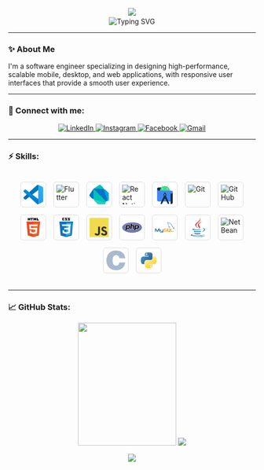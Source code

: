<p align="center">
  <img src="https://capsule-render.vercel.app/api?type=waving&color=0:007ACC,100:0F2027&height=220&section=header&text=Abdallah%20Zaitoun&fontSize=44&fontColor=ffffff&animation=fadeIn&textY=25" />
  <br/>
  <img src="https://readme-typing-svg.herokuapp.com?font=Fira+Code&weight=600&size=22&pause=1000&color=007ACC&center=true&vCenter=true&width=600&lines=Software+Engineer;Mobile+%26+Desktop+Application+Developer;Front-End+Developer+%7C+Robots" alt="Typing SVG" />
</p>

---

### ✨ About Me

I'm a software engineer specializing in designing high-performance, scalable mobile, desktop, and web applications, with responsive user interfaces that provide a smooth user experience.

---

### 🔗 Connect with me:
<p align="center">
  <a href="https://www.linkedin.com/in/abdallah-zaitoun-133754348?utm_source=share&utm_campaign=share_via&utm_content=profile&utm_medium=android_app">
    <img src="https://img.shields.io/badge/-LinkedIn-0077B5?style=flat-square&logo=linkedin&logoColor=white" alt="LinkedIn"/>
  </a>
  
  <a href="https://www.instagram.com/alghayib_3z22?igsh=ZWg1Ym8xazFxem52">
    <img src="https://img.shields.io/badge/-Instagram-e4405f?style=flat-square&logo=instagram&logoColor=white" alt="Instagram"/>
  </a>
  
  
  <a href="https://www.facebook.com/share/17Kjtj9WeZ/">
    <img src="https://img.shields.io/badge/-Facebook-1877F2?style=flat-square&logo=facebook&logoColor=white" alt="Facebook"/>
  </a>
  
  <a href="mailto:abdallahzaytoon42@gmail.com">
    <img src="https://img.shields.io/badge/-Gmail-d14836?style=flat-square&logo=gmail&logoColor=white" alt="Gmail"/>
  </a>
</p>

---


### ⚡ Skills:

<style>
  /* الحاوية بتاعت الأيقونات في السنتر */
  .icons-wrapper {
    display: flex;
    justify-content: center; /* سنتر أفقي */
    align-items: center;    /* سنتر عمودي */
    gap: 15px;
    flex-wrap: wrap;
    padding: 20px;
  }

  /* كل أيقونة حجم ثابت والماوس يصبح مؤشر */
  .icons-wrapper img {
    width: 40px !important;
    height: 40px !important;
    border: 1px solid #ddd;
    padding: 5px;
    border-radius: 6px;
    cursor: pointer;
    object-fit: contain;
  }

  /* خلفية المودال */
  .modal {
    display: none; /* مخفية افتراضياً */
    position: fixed;
    z-index: 1000;
    padding-top: 60px;
    left: 0; top: 0;
    width: 100%; height: 100%;
    overflow: auto;
    background-color: rgba(0,0,0,0.7);
    text-align: center;
  }

  /* محتوى الصورة داخل المودال بحجم موحد */
  .modal-content {
    margin: auto;
    width: 200px;
    height: 200px;
    border-radius: 8px;
    object-fit: contain;
  }

  /* زر الإغلاق */
  .close {
    position: absolute;
    top: 30px;
    right: 30px;
    color: white;
    font-size: 35px;
    font-weight: bold;
    cursor: pointer;
    user-select: none;
  }
</style>

<div class="icons-wrapper">
  <img src="https://raw.githubusercontent.com/devicons/devicon/master/icons/vscode/vscode-original.svg" alt="VS Code" onclick="openModal(this.src, this.alt)">
  <img src="https://www.vectorlogo.zone/logos/flutterio/flutterio-icon.svg" alt="Flutter" onclick="openModal(this.src, this.alt)">
  <img src="https://raw.githubusercontent.com/devicons/devicon/master/icons/dart/dart-original.svg" alt="Dart" onclick="openModal(this.src, this.alt)">
  <img src="https://reactnative.dev/img/header_logo.svg" alt="React Native" onclick="openModal(this.src, this.alt)">
  <img src="https://raw.githubusercontent.com/devicons/devicon/master/icons/androidstudio/androidstudio-original.svg" alt="Android Studio" onclick="openModal(this.src, this.alt)">
  <img src="https://www.vectorlogo.zone/logos/git-scm/git-scm-icon.svg" alt="Git" onclick="openModal(this.src, this.alt)">
  <img src="https://github.githubassets.com/images/modules/logos_page/GitHub-Mark.png" alt="GitHub" onclick="openModal(this.src, this.alt)">
  <img src="https://raw.githubusercontent.com/devicons/devicon/master/icons/html5/html5-original-wordmark.svg" alt="HTML5" onclick="openModal(this.src, this.alt)">
  <img src="https://raw.githubusercontent.com/devicons/devicon/master/icons/css3/css3-original-wordmark.svg" alt="CSS3" onclick="openModal(this.src, this.alt)">
  <img src="https://raw.githubusercontent.com/devicons/devicon/master/icons/javascript/javascript-original.svg" alt="JavaScript" onclick="openModal(this.src, this.alt)">
  <img src="https://raw.githubusercontent.com/devicons/devicon/master/icons/php/php-original.svg" alt="PHP" onclick="openModal(this.src, this.alt)">
  <img src="https://raw.githubusercontent.com/devicons/devicon/master/icons/mysql/mysql-original-wordmark.svg" alt="MySQL" onclick="openModal(this.src, this.alt)">
  <img src="https://raw.githubusercontent.com/devicons/devicon/master/icons/java/java-original.svg" alt="Java" onclick="openModal(this.src, this.alt)">
  <img src="https://cdn.jsdelivr.net/gh/devicons/devicon/icons/netbeans/netbeans-original.svg" alt="NetBeans" onclick="openModal(this.src, this.alt)">
  <img src="https://raw.githubusercontent.com/devicons/devicon/master/icons/c/c-original.svg" alt="C" onclick="openModal(this.src, this.alt)">
  <img src="https://raw.githubusercontent.com/devicons/devicon/master/icons/python/python-original.svg" alt="Python" onclick="openModal(this.src, this.alt)">
</div>

<div id="myModal" class="modal" onclick="closeModal()">
  <span class="close" onclick="closeModal(event)">&times;</span>
  <img class="modal-content" id="modalImg" alt="">
  <div id="caption" style="color:white; text-align:center; margin-top:10px; font-size: 18px;"></div>
</div>

<script>
  function openModal(src, alt) {
    const modal = document.getElementById("myModal");
    const modalImg = document.getElementById("modalImg");
    const caption = document.getElementById("caption");

    modal.style.display = "block";
    modalImg.src = src;
    caption.innerText = alt;
  }

  function closeModal(event) {
    if(event) event.stopPropagation();
    document.getElementById("myModal").style.display = "none";
  }
</script>

---

### 📈 GitHub Stats:
<p align="center">
<img src="https://github-readme-stats.vercel.app/api?username=abdallah3z22&show_icons=true&theme=tokyonight&hide_border=true&hide_title=true" height="250px" width="200px" />
  
  <!-- Most Used Languages - bar chart -->
  <img src="https://github-readme-stats.vercel.app/api/top-langs/?username=abdallah3z22&layout=compact&theme=tokyonight&hide_border=true&langs_count=8" height="70px" />
 
  <p align="center">
  <img src="https://github-readme-streak-stats-eight.vercel.app/?user=abdallah3z22&theme=tokyonight&hide_border=true" height="130px" />
</p>

<!-- <p align="center">
  <img src="https://komarev.com/ghpvc/?username=abdallah3z22&label=Profile%20views&color=0e75b6&style=flat" alt="abdallah3z22" />
</p>

 -->
